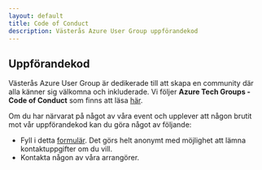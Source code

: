 ```yaml
---
layout: default
title: Code of Conduct
description: Västerås Azure User Group uppförandekod
---
```


## Uppförandekod

Västerås Azure User Group är dedikerade till att skapa en community där alla känner sig välkomna och inkluderade. Vi följer **Azure Tech Groups - Code of Conduct** som finns att läsa [här](https://developer.microsoft.com/en-us/azure-tech-groups/code-of-conduct).

Om du har närvarat på något av våra event och upplever att någon brutit mot vår uppförandekod kan du göra något av följande:

- Fyll i detta [formulär](https://forms.office.com/r/vvfYUAJZkq). Det görs helt anonymt med möjlighet att lämna kontaktuppgifter om du vill.
- Kontakta någon av våra arrangörer.
